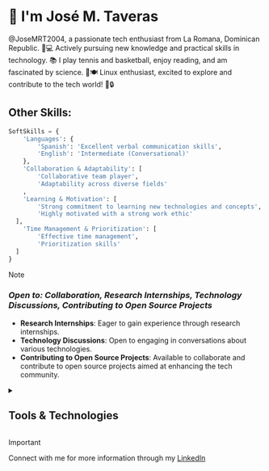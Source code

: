 # 👋 I'm José M. Taveras  
@JoseMRT2004, a passionate tech enthusiast from La Romana, Dominican Republic. 🌴💻 Actively pursuing new knowledge and practical skills in technology. 📚 I play tennis and basketball, enjoy reading, and am fascinated by science. 🍤🍽️ Linux enthusiast, excited to explore and contribute to the tech world! 🚀🔒  

## Other Skills:

```Python
SoftSkills = {
    'Languages': {
        'Spanish': 'Excellent verbal communication skills',
        'English': 'Intermediate (Conversational)'
    },
    'Collaboration & Adaptability': [
        'Collaborative team player',
        'Adaptability across diverse fields'
    ,
    'Learning & Motivation': [
        'Strong commitment to learning new technologies and concepts',
        'Highly motivated with a strong work ethic'
  ],
    'Time Management & Prioritization': [
        'Effective time management',
        'Prioritization skills'
  ]
}
```
> [!NOTE]
> ### _Open to: Collaboration, Research Internships, Technology Discussions, Contributing to Open Source Projects_
> - **Research Internships**: Eager to gain experience through research internships.
> - **Technology Discussions**: Open to engaging in conversations about various technologies.
> - **Contributing to Open Source Projects**: Available to collaborate and contribute to open source projects aimed at enhancing the tech community.

<details>  
 <summary><h2>Tools & Technologies</h2></summary>
  
 [![My Skills](https://skillicons.dev/icons?i=linux,git,github)](https://skillicons.dev) 
</details>

> [!IMPORTANT]  
> Connect with me for more information through my [LinkedIn](https://www.linkedin.com/in/jose-m-taveras-49b0172b1/)
